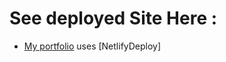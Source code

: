 # See deployed Site Here : 

- [My portfolio](https://brahmavamsia.netlify.app/) uses [NetlifyDeploy]
